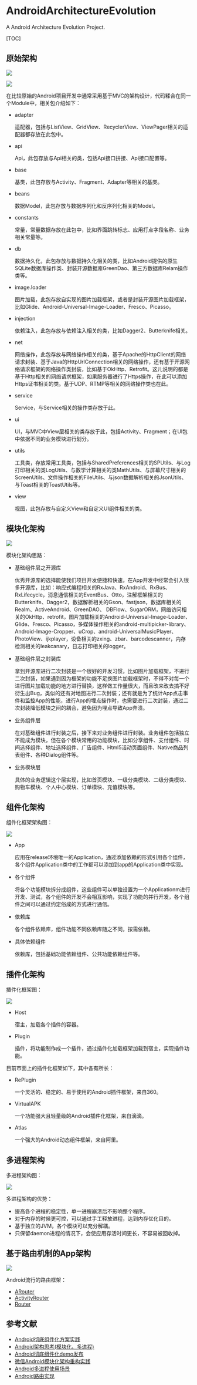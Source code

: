 # AndroidArchitectureEvolution

A Android Architecture Evolution Project.


[TOC]



## 原始架构

![](http://oqle0m5m6.bkt.clouddn.com/img_first_android_architecture.png)

![](http://oqle0m5m6.bkt.clouddn.com/%E5%8E%9F%E5%A7%8BMVC%E6%A1%86%E6%9E%B6.png)


在比较原始的Android项目开发中通常采用基于MVC的架构设计，代码糅合在同一个Module中，相关包介绍如下：

- adapter

	适配器，包括与ListView、GridView、RecyclerView、ViewPager相关的适配器都存放在此包中。
- api

	Api，此包存放与Api相关的类，包括Api接口拼接、Api接口配置等。
- base

	基类，此包存放与Activity、Fragment、Adapter等相关的基类。
- beans

	数据Model，此包存放与数据序列化和反序列化相关的Model。
- constants

	常量，常量数据存放在此包中，比如界面跳转标志、应用打点字段名称、业务相关常量等。
- db

	数据持久化，此包存放与数据持久化相关的类，比如Android提供的原生SQLite数据库操作类、封装开源数据库GreenDao、第三方数据库Relam操作类等。
- image.loader

	图片加载，此包存放自实现的图片加载框架，或者是封装开源图片加载框架，比如Glide、Android-Universal-Image-Loader、Fresco、Picasso。
- injection

	依赖注入，此包存放与依赖注入相关的类，比如Dagger2、Butterknife相关。
- net

	网络操作，此包存放与网络操作相关的类，基于Apache的HttpClient的网络请求封装、基于Java的HttpUrlConnection相关的网络操作，还有基于开源网络请求框架的网络操作类封装，比如基于OkHttp、Retrofit。这儿说明的都是基于Http相关的网络请求框架，如果服务器进行了Https操作，在此可以添加Https证书相关的类。基于UDP、RTMP等相关的网络操作类也在此。
- service

	Service，与Service相关的操作类存放于此。
- ui

	UI，与MVC中View层相关的类存放于此，包括Activity、Fragment；在UI包中依据不同的业务模块进行划分。
- utils

	工具类，存放常用工具类，包括与SharedPreferences相关的SPUtils、与Log打印相关的类LogUtils、与数学计算相关的类MathUtils、与屏幕尺寸相关的ScreenUtils、文件操作相关的FileUtils、与json数据解析相关的JsonUtils、与Toast相关的ToastUtils等。
- view

	视图，此包存放与自定义View和自定义UI组件相关的类。

## 模块化架构

![](http://oqle0m5m6.bkt.clouddn.com/%E6%A8%A1%E5%9D%97%E5%8C%96%E5%BC%80%E5%8F%91%E6%9E%B6%E6%9E%84.png)

模块化架构思路：

- 基础组件层之开源库

	优秀开源库的选择能使我们项目开发便捷和快速，在App开发中经常会引入很多开源库，比如：响应式编程相关的RxJava、RxAndroid、RxBus、RxLifecycle，消息通信相关的EventBus、Otto，注解框架相关的Butterknife、Dagger2，数据解析相关的Gson、fastjson，数据库相关的Realm、ActiveAndroid、GreenDAO、 DBFlow、SugarORM，网络访问相关的OkHttp、retrofit，图片加载相关的Android-Universal-Image-Loader、Glide、Fresco、Picasso，多媒体操作相关的android-multipicker-library、Android-Image-Cropper、uCrop、android-UniversalMusicPlayer、PhotoView、ijkplayer，设备相关的zxing、zbar、barcodescanner，内存检测相关的leakcanary，日志打印相关的logger。

- 基础组件层之封装库

	拿到开源库进行二次封装是一个很好的开发习惯，比如图片加载框架，不进行二次封装，如果遇到因为框架的功能不足换图片加载框架时，不得不对每一个进行图片加载功能的地方进行替换，这样做工作量很大，而且改来改去搞不好衍生出Bug，类似的还有对地图进行二次封装；还有就是为了统计App点击事件和监控App的性能，进行App的埋点操作时，也需要进行二次封装，通过二次封装降低模块之间的耦合，避免因为埋点导致App奔溃。

- 业务组件层

	在对基础组件进行封装之后，接下来对业务组件进行封装。业务组件包括独立不能成为模块，但在各个模块常用的功能模块，比如分享组件、支付组件、时间选择组件、地址选择组件、广告组件、Html5活动页面组件、Native商品列表组件、各种Dialog组件等。

- 业务模块层

	具体的业务逻辑这个层实现，比如首页模块、一级分类模块、二级分类模块、购物车模块、个人中心模块、订单模块、充值模块等。



## 组件化架构

组件化框架架构图：

![](http://oqle0m5m6.bkt.clouddn.com/%E7%BB%84%E4%BB%B6%E5%8C%96%E6%A1%86%E6%9E%B6%E5%9B%BE%20%281%29.png)

- App

	应用在release环境唯一的Application，通过添加依赖的形式引用各个组件，各个组件Application类中的工作都可以添加到app的Application类中实现。

- 各个组件

	将各个功能模块拆分成组件，这些组件可以单独设置为一个Applicationm进行开发、测试，各个组件的开发不会相互影响，实现了功能的并行开发，各个组件之间可以通过约定俗成的方式进行通信。

- 依赖库

	各个组件依赖库，组件功能不同依赖库随之不同，按需依赖。

- 具体依赖组件

	依赖库，包括基础功能依赖组件、公共功能依赖组件等。

## 插件化架构

插件化框架图：

![](http://oqle0m5m6.bkt.clouddn.com/%E6%8F%92%E4%BB%B6%E5%8C%96%E5%BC%80%E5%8F%91%E6%9E%B6%E6%9E%84.png)

- Host

	宿主，加载各个插件的容器。

- Plugin

	插件，将功能制作成一个插件，通过插件化加载框架加载到宿主，实现插件功能。

目前市面上的插件化框架如下，其中各有所长：

- RePlugin

	一个灵活的、稳定的、易于使用的Android插件框架，来自360。

- VirtualAPK

	一个功能强大且轻量级的Android插件化框架，来自滴滴。

- Atlas

	一个强大的Android动态组件框架，来自阿里。

## 多进程架构


多进程架构图：

![](http://oqle0m5m6.bkt.clouddn.com/%E5%A4%9A%E8%BF%9B%E7%A8%8B%E6%9E%B6%E6%9E%84%20%281%29.png)

多进程架构的优势：


- 提高各个进程的稳定性，单一进程崩溃后不影响整个程序。
- 对于内存的时候更可控，可以通过手工释放进程，达到内存优化目的。
- 基于独立的JVM，各个模块可以充分解耦。
- 只保留daemon进程的情况下，会使应用存活时间更长，不容易被回收掉。


## 基于路由机制的App架构

![](http://oqle0m5m6.bkt.clouddn.com/Android%E8%B7%AF%E7%94%B1%E6%9E%B6%E6%9E%84%E8%AE%BE%E8%AE%A1.png)

Android流行的路由框架：

- [ARouter](https://github.com/alibaba/ARouter)
- [ActivityRouter](https://github.com/mzule/ActivityRouter)
- [Router](https://github.com/chenenyu/Router)

## 参考文献

- [Android彻底组件化方案实践](http://www.jianshu.com/p/1b1d77f58e84)
- [Android架构思考(模块化、多进程)](http://blog.csdn.net/nexttake/article/details/55211012)
- [Android彻底组件化demo发布](http://www.jianshu.com/p/59822a7b2fad)
- [微信Android模块化架构重构实践](http://geek.csdn.net/news/detail/208980)
- [Android多进程使用场景](http://blog.csdn.net/qq_27489007/article/details/54377655)
- [Android路由实现](http://blog.csdn.net/qibin0506/article/details/53373412)